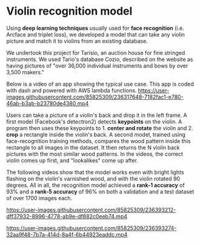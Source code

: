 # Violin recognition model

Using **deep learning techniques** usually used for **face recognition** (i.e. Arcface and triplet loss), we developed a model that can take any violin picture and match it to violins from an existing database. 

We undertook this project for Tarisio, an auction house for fine stringed instruments. We used Tario's database Cozio, described on the website as having pictures of "over 36,000 individual instruments and bows by over 3,500 makers."


Below is a video of an app showing the typical use case. This app is coded with dash and powered with AWS lambda functions.
https://user-images.githubusercontent.com/85825309/236317648-7182fac1-e780-46ab-b3ab-b23780de4380.mp4

Users can take a picture of a violin's back and drop it in the left frame.
A first model (Facebook's detectron2) detects **keypoints** on the violin. A program then uses these keypoints to 1. **center and rotate** the violin and 2. **crop** a rectangle inside the violin's back. 
A second model, trained using face-recognition training methods, compares the wood pattern inside this rectangle to all images in the dataset. It then returns the N violin back pictures with the most similar wood patterns. In the videos, the correct violin comes up first, and "lookalikes" come up after.

The following videos show that the model works even with bright lights flashing on the violin's varnished wood, and with the violin rotated 90 degrees. All in all, the recognition model achieved a **rank-1 accuracy** of 93% and a **rank-5 accuracy** of 96% on both a validation and a test dataset of over 1700 images each.

https://user-images.githubusercontent.com/85825309/236393212-dff37932-8996-4778-ab9e-df882c0eeb74.mp4



https://user-images.githubusercontent.com/85825309/236393274-32aa9f48-7b7a-414d-8a4f-6b44923eaddc.mp4

